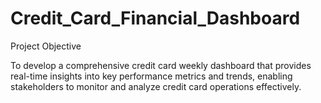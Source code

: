 # Credit_Card_Financial_Dashboard
Project Objective

To develop a comprehensive credit
card weekly dashboard that
provides real-time insights into key
performance metrics and trends,
enabling stakeholders to monitor
and analyze credit card operations
effectively.
